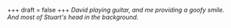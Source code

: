 
+++
draft = false
+++
_David playing guitar, and me providing a goofy smile. And most of Stuart's head in the background._
